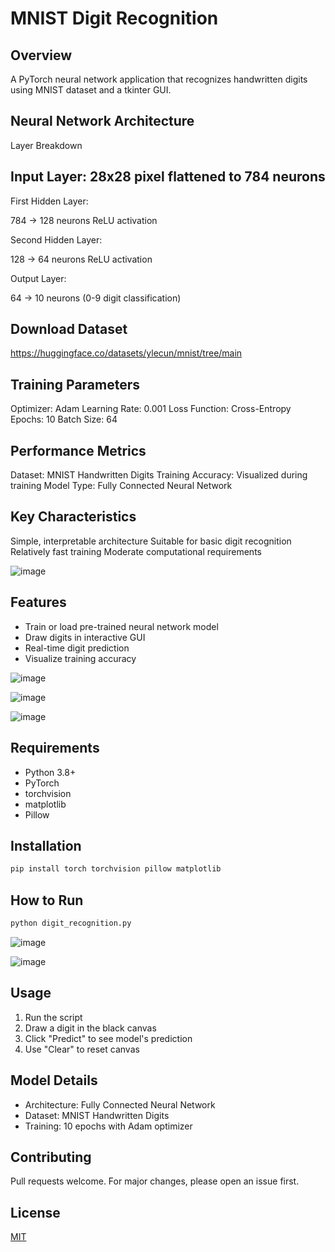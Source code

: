 # MNIST Digit Recognition 

## Overview
A PyTorch neural network application that recognizes handwritten digits using MNIST dataset and a tkinter GUI.

## Neural Network Architecture
Layer Breakdown

## Input Layer: 28x28 pixel flattened to 784 neurons
First Hidden Layer:

784 → 128 neurons
ReLU activation

Second Hidden Layer:

128 → 64 neurons
ReLU activation

Output Layer:

64 → 10 neurons (0-9 digit classification)

## Download Dataset
https://huggingface.co/datasets/ylecun/mnist/tree/main

## Training Parameters

Optimizer: Adam
Learning Rate: 0.001
Loss Function: Cross-Entropy
Epochs: 10
Batch Size: 64

## Performance Metrics

Dataset: MNIST Handwritten Digits
Training Accuracy: Visualized during training
Model Type: Fully Connected Neural Network

## Key Characteristics

Simple, interpretable architecture
Suitable for basic digit recognition
Relatively fast training
Moderate computational requirements

![image](https://github.com/user-attachments/assets/c5030688-36b9-4b90-8e34-1ecd88ca5808)


## Features
- Train or load pre-trained neural network model
- Draw digits in interactive GUI
- Real-time digit prediction
- Visualize training accuracy


![image](https://github.com/user-attachments/assets/3e7d8442-4b45-4ae3-ba83-674369a59a1c)

![image](https://github.com/user-attachments/assets/6c1c6213-89e4-4b84-9994-b614685ecc97)

![image](https://github.com/user-attachments/assets/9203ac5b-666e-485c-8d76-a65451127f5b)



## Requirements
- Python 3.8+
- PyTorch
- torchvision
- matplotlib
- Pillow

## Installation
```bash
pip install torch torchvision pillow matplotlib
```

## How to Run
```bash
python digit_recognition.py
```
![image](https://github.com/user-attachments/assets/9c2c2e7d-9dd4-4d83-8f7b-10db5c4b9a7d)

![image](https://github.com/user-attachments/assets/1324c2c3-2638-48fd-98a3-f59e711c936b)

## Usage
1. Run the script
2. Draw a digit in the black canvas
3. Click "Predict" to see model's prediction
4. Use "Clear" to reset canvas

## Model Details
- Architecture: Fully Connected Neural Network
- Dataset: MNIST Handwritten Digits
- Training: 10 epochs with Adam optimizer

## Contributing
Pull requests welcome. For major changes, please open an issue first.

## License


[MIT](https://choosealicense.com/licenses/mit/)
